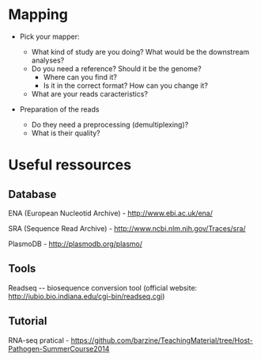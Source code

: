 Mapping
=====

+ Pick your mapper:
  + What kind of study are you doing? What would be the downstream analyses?
  + Do you need a reference? Should it be the genome?
    + Where can you find it?
    + Is it in the correct format? How can you change it?
  + What are your reads caracteristics?


+ Preparation of the reads
  + Do they need a preprocessing (demultiplexing)?
  + What is their quality?




Useful ressources
=======

Database
----
ENA (European Nucleotid Archive) - http://www.ebi.ac.uk/ena/

SRA (Sequence Read Archive) - http://www.ncbi.nlm.nih.gov/Traces/sra/

PlasmoDB - http://plasmodb.org/plasmo/

Tools
---
Readseq -- biosequence conversion tool (official website: http://iubio.bio.indiana.edu/cgi-bin/readseq.cgi)


Tutorial
---
RNA-seq pratical - https://github.com/barzine/TeachingMaterial/tree/Host-Pathogen-SummerCourse2014
